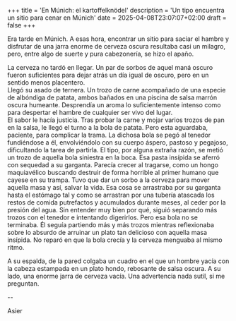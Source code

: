 +++
title = 'En Múnich: el kartoffelknödel'
description = 'Un tipo encuentra un sitio para cenar en Múnich'
date = 2025-04-08T23:07:07+02:00
draft = false
+++

Era tarde en Múnich. A esas hora, encontrar un sitio para saciar el hambre y disfrutar de una jarra enorme de cerveza oscura resultaba casi un milagro, pero, entre algo de suerte y pura cabezonería, se hizo el apaño.

La cerveza no tardó en llegar. Un par de sorbos de aquel maná oscuro fueron suficientes para dejar atrás un día igual de oscuro, pero en un sentido menos placentero.  
Llegó su asado de ternera. Un trozo de carne acompañado de una especie de albóndiga de patata, ambos bañados en una piscina de salsa marrón oscura humeante. Desprendía un aroma lo suficientemente intenso como para despertar el hambre de cualquier ser vivo del lugar.  
El sabor le hacía justicia. Tras probar la carne y mojar varios trozos de pan en la salsa, le llegó el turno a la bola de patata. Pero esta aguardaba, paciente, para complicar la trama. La dichosa bola se pegó al tenedor fundiéndose a él, envolviéndolo con su cuerpo áspero, pastoso y pegajoso, dificultando la tarea de partirla. El tipo, por alguna extraña razón, se metió un trozo de aquella bola siniestra en la boca. Esa pasta insípida se aferró con sequedad a su garganta. Parecía crecer al tragarse, como un hongo maquiavélico buscando destruir de forma horrible al primer humano que cayese en su trampa. Tuvo que dar un sorbo a la cerveza para mover aquella masa y así, salvar la vida. Esa cosa se arrastraba por su garganta hasta el estómago tal y como se arrastran por una tubería atascada los restos de comida putrefactos y acumulados durante meses, al ceder por la presión del agua. Sin entender muy bien por qué, siguió separando más trozos con el tenedor e intentando digerirlos. Pero esa bola no se terminaba. Él seguía partiendo más y más trozos mientras reflexionaba sobre lo absurdo de arruinar un plato tan delicioso con aquella masa insípida. No reparó en que la bola crecía y la cerveza menguaba al mismo ritmo.

A su espalda, de la pared colgaba un cuadro en el que un hombre yacía con la cabeza estampada en un plato hondo, rebosante de salsa oscura. A su lado, una enorme jarra de cerveza vacía. Una advertencia nada sutil, si me preguntan.

--

Asier
